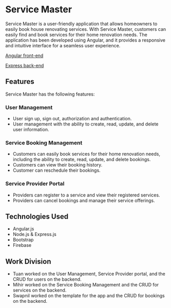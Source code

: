 # Service Master

Service Master is a user-friendly application that allows homeowners to easily book house renovating services. With Service Master, customers can easily find and book services for their home renovation needs. The application has been developed using Angular, and it provides a responsive and intuitive interface for a seamless user experience.

[Angular front-end](https://service-master-angular.web.app/)

[Express back-end](https://service-master-be.onrender.com)

## Features

Service Master has the following features:

### User Management

- User sign up, sign out, authorization and authentication.
- User management with the ability to create, read, update, and delete user information.

### Service Booking Management

- Customers can easily book services for their home renovation needs, including the ability to create, read, update, and delete bookings.
- Customers can view their booking history.
- Customer can reschedule their bookings.

### Service Provider Portal

- Providers can register to a service and view their registered services.
- Providers can cancel bookings and manage their service offerings.

## Technologies Used

- Angular.js
- Node.js & Express.js
- Bootstrap
- Firebase

## Work Division

- Tuan worked on the User Management, Service Provider portal, and the CRUD for users on the backend.
- Mihir worked on the Service Booking Management and the CRUD for services on the backend.
- Swapnil worked on the template for the app and the CRUD for bookings on the backend.


